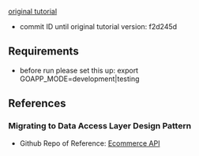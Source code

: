 [original tutorial](https://youtu.be/ZI6HaPKHYsg?si=X5s4azHR-U1HyJEh) 

* commit ID until original tutorial version: f2d245d

## Requirements ##
* before run please set this up: export GOAPP_MODE=development|testing

## References ##

###  Migrating to Data Access Layer Design Pattern ###
* Github Repo of Reference: [Ecommerce API](https://github.com/melardev/GoGonicEcommerceApi/)
